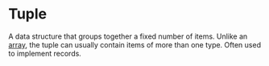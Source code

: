 # Tuple

A data structure that groups together a fixed number of items. Unlike an [array][type-array], the tuple can usually contain items of more than one type. Often used to implement records.

[type-array]: ./array.md
